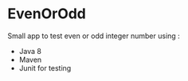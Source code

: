 # EvenOrOdd
Small app to test even or odd integer number using : 
* Java 8
* Maven
* Junit for testing
